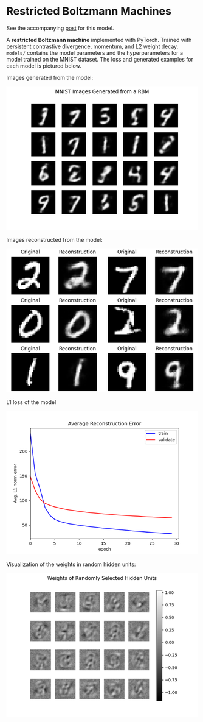 # Restricted Boltzmann Machines

See the accompanying [post](https://davidtranhq.github.io/2022/05/23/generating-images-with-restricted-boltzmann-machines.html) for this model.

A **restricted Boltzmann machine** implemented with PyTorch. Trained with persistent contrastive divergence, momentum, and L2 weight decay.
`models/` contains the model parameters and the hyperparameters for a model trained on the MNIST dataset. The loss and generated examples for each model is pictured below.

Images generated from the model:

![Generation](results/generation.png)

Images reconstructed from the model:

![Reconstruction](results/reconstruction.png)

L1 loss of the model

![Loss](results/loss.png)

Visualization of the weights in random hidden units:

![Weights](results/weights.png)

